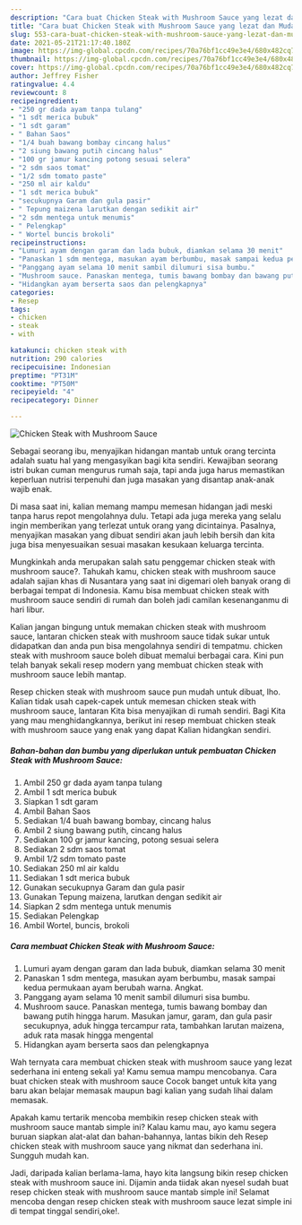 ```yaml
---
description: "Cara buat Chicken Steak with Mushroom Sauce yang lezat dan Mudah Dibuat"
title: "Cara buat Chicken Steak with Mushroom Sauce yang lezat dan Mudah Dibuat"
slug: 553-cara-buat-chicken-steak-with-mushroom-sauce-yang-lezat-dan-mudah-dibuat
date: 2021-05-21T21:17:40.180Z
image: https://img-global.cpcdn.com/recipes/70a76bf1cc49e3e4/680x482cq70/chicken-steak-with-mushroom-sauce-foto-resep-utama.jpg
thumbnail: https://img-global.cpcdn.com/recipes/70a76bf1cc49e3e4/680x482cq70/chicken-steak-with-mushroom-sauce-foto-resep-utama.jpg
cover: https://img-global.cpcdn.com/recipes/70a76bf1cc49e3e4/680x482cq70/chicken-steak-with-mushroom-sauce-foto-resep-utama.jpg
author: Jeffrey Fisher
ratingvalue: 4.4
reviewcount: 8
recipeingredient:
- "250 gr dada ayam tanpa tulang"
- "1 sdt merica bubuk"
- "1 sdt garam"
- " Bahan Saos"
- "1/4 buah bawang bombay cincang halus"
- "2 siung bawang putih cincang halus"
- "100 gr jamur kancing potong sesuai selera"
- "2 sdm saos tomat"
- "1/2 sdm tomato paste"
- "250 ml air kaldu"
- "1 sdt merica bubuk"
- "secukupnya Garam dan gula pasir"
- " Tepung maizena larutkan dengan sedikit air"
- "2 sdm mentega untuk menumis"
- " Pelengkap"
- " Wortel buncis brokoli"
recipeinstructions:
- "Lumuri ayam dengan garam dan lada bubuk, diamkan selama 30 menit"
- "Panaskan 1 sdm mentega, masukan ayam berbumbu, masak sampai kedua permukaan ayam berubah warna. Angkat."
- "Panggang ayam selama 10 menit sambil dilumuri sisa bumbu."
- "Mushroom sauce. Panaskan mentega, tumis bawang bombay dan bawang putih hingga harum. Masukan jamur, garam, dan gula pasir secukupnya, aduk hingga tercampur rata, tambahkan larutan maizena, aduk rata masak hingga mengental"
- "Hidangkan ayam berserta saos dan pelengkapnya"
categories:
- Resep
tags:
- chicken
- steak
- with

katakunci: chicken steak with 
nutrition: 290 calories
recipecuisine: Indonesian
preptime: "PT31M"
cooktime: "PT50M"
recipeyield: "4"
recipecategory: Dinner

---
```



![Chicken Steak with Mushroom Sauce](https://img-global.cpcdn.com/recipes/70a76bf1cc49e3e4/680x482cq70/chicken-steak-with-mushroom-sauce-foto-resep-utama.jpg)

Sebagai seorang ibu, menyajikan hidangan mantab untuk orang tercinta adalah suatu hal yang mengasyikan bagi kita sendiri. Kewajiban seorang istri bukan cuman mengurus rumah saja, tapi anda juga harus memastikan keperluan nutrisi terpenuhi dan juga masakan yang disantap anak-anak wajib enak.

Di masa  saat ini, kalian memang mampu memesan hidangan jadi meski tanpa harus repot mengolahnya dulu. Tetapi ada juga mereka yang selalu ingin memberikan yang terlezat untuk orang yang dicintainya. Pasalnya, menyajikan masakan yang dibuat sendiri akan jauh lebih bersih dan kita juga bisa menyesuaikan sesuai masakan kesukaan keluarga tercinta. 



Mungkinkah anda merupakan salah satu penggemar chicken steak with mushroom sauce?. Tahukah kamu, chicken steak with mushroom sauce adalah sajian khas di Nusantara yang saat ini digemari oleh banyak orang di berbagai tempat di Indonesia. Kamu bisa membuat chicken steak with mushroom sauce sendiri di rumah dan boleh jadi camilan kesenanganmu di hari libur.

Kalian jangan bingung untuk memakan chicken steak with mushroom sauce, lantaran chicken steak with mushroom sauce tidak sukar untuk didapatkan dan anda pun bisa mengolahnya sendiri di tempatmu. chicken steak with mushroom sauce boleh dibuat memalui berbagai cara. Kini pun telah banyak sekali resep modern yang membuat chicken steak with mushroom sauce lebih mantap.

Resep chicken steak with mushroom sauce pun mudah untuk dibuat, lho. Kalian tidak usah capek-capek untuk memesan chicken steak with mushroom sauce, lantaran Kita bisa menyajikan di rumah sendiri. Bagi Kita yang mau menghidangkannya, berikut ini resep membuat chicken steak with mushroom sauce yang enak yang dapat Kalian hidangkan sendiri.

<!--inarticleads1-->

##### Bahan-bahan dan bumbu yang diperlukan untuk pembuatan Chicken Steak with Mushroom Sauce:

1. Ambil 250 gr dada ayam tanpa tulang
1. Ambil 1 sdt merica bubuk
1. Siapkan 1 sdt garam
1. Ambil  Bahan Saos
1. Sediakan 1/4 buah bawang bombay, cincang halus
1. Ambil 2 siung bawang putih, cincang halus
1. Sediakan 100 gr jamur kancing, potong sesuai selera
1. Sediakan 2 sdm saos tomat
1. Ambil 1/2 sdm tomato paste
1. Sediakan 250 ml air kaldu
1. Sediakan 1 sdt merica bubuk
1. Gunakan secukupnya Garam dan gula pasir
1. Gunakan  Tepung maizena, larutkan dengan sedikit air
1. Siapkan 2 sdm mentega untuk menumis
1. Sediakan  Pelengkap
1. Ambil  Wortel, buncis, brokoli




<!--inarticleads2-->

##### Cara membuat Chicken Steak with Mushroom Sauce:

1. Lumuri ayam dengan garam dan lada bubuk, diamkan selama 30 menit
1. Panaskan 1 sdm mentega, masukan ayam berbumbu, masak sampai kedua permukaan ayam berubah warna. Angkat.
1. Panggang ayam selama 10 menit sambil dilumuri sisa bumbu.
1. Mushroom sauce. Panaskan mentega, tumis bawang bombay dan bawang putih hingga harum. Masukan jamur, garam, dan gula pasir secukupnya, aduk hingga tercampur rata, tambahkan larutan maizena, aduk rata masak hingga mengental
1. Hidangkan ayam berserta saos dan pelengkapnya




Wah ternyata cara membuat chicken steak with mushroom sauce yang lezat sederhana ini enteng sekali ya! Kamu semua mampu mencobanya. Cara buat chicken steak with mushroom sauce Cocok banget untuk kita yang baru akan belajar memasak maupun bagi kalian yang sudah lihai dalam memasak.

Apakah kamu tertarik mencoba membikin resep chicken steak with mushroom sauce mantab simple ini? Kalau kamu mau, ayo kamu segera buruan siapkan alat-alat dan bahan-bahannya, lantas bikin deh Resep chicken steak with mushroom sauce yang nikmat dan sederhana ini. Sungguh mudah kan. 

Jadi, daripada kalian berlama-lama, hayo kita langsung bikin resep chicken steak with mushroom sauce ini. Dijamin anda tiidak akan nyesel sudah buat resep chicken steak with mushroom sauce mantab simple ini! Selamat mencoba dengan resep chicken steak with mushroom sauce lezat simple ini di tempat tinggal sendiri,oke!.

